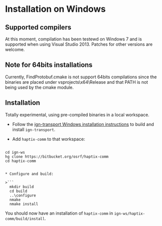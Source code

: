 # Installation on Windows

## Supported compilers

At this moment, compilation has been testewd on Windows 7 and is supported
when using Visual Studio 2013. Patches for other versions are welcome.

## Note for 64bits installations

Currently, FindProtobuf.cmake is not support 64bits compilations since the
binaries are placed under vsprojects\x64\Release and that PATH is not being
used by the cmake module.

## Installation

Totally experimental, using pre-compiled binaries in a local workspace.

* Follow the [ign-transport Windows installation
instructions](https://bitbucket.org/ignitionrobotics/ign-transport/src/default/INSTALL_WIN32.md?at=win_support)
to build and install `ign-transport`.

* Add `haptix-comm` to that workspace:

>```
    cd ign-ws
    hg clone https://bitbucket.org/osrf/haptix-comm
    cd haptix-comm
```
    
* Configure and build:

>```
  mkdir build
  cd build
  ..\configure
  nmake
  nmake install
```

You should now have an installation of `haptix-comm` in `ign-ws/haptix-comm/build/install`.
